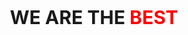 <p style="text-align: center; font-weight: bold;font-size:30px">WE ARE THE <span style="color: red">BEST<span></p>